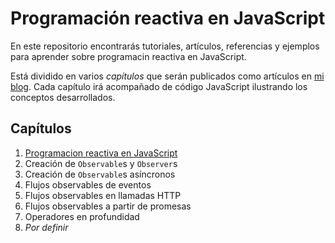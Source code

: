 # Programación reactiva en JavaScript

En este repositorio encontrarás tutoriales, artículos, referencias y ejemplos para aprender sobre programacin reactiva en JavaScript.

Está dividido en varios *capítulos* que serán publicados como artículos en [mi blog](https://rchavarria.github.io). Cada capítulo irá acompañado de código JavaScript ilustrando los conceptos desarrollados.

## Capítulos

1. [Programacion reactiva en JavaScript](reactive-programming-js)
2. Creación de `Observable`s y `Observer`s
3. Creación de `Observable`s asíncronos
4. Flujos observables de eventos
5. Flujos observables en llamadas HTTP
6. Flujos observables a partir de promesas
7. Operadores en profundidad
8. *Por definir*
